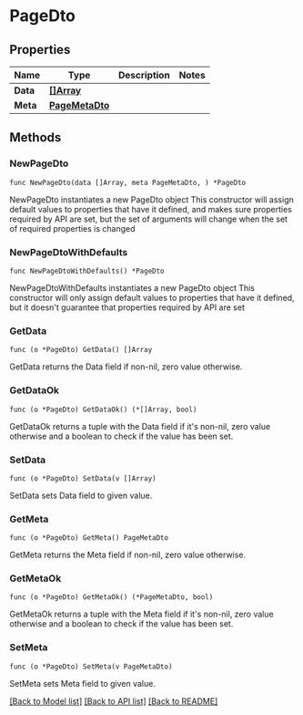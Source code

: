 # PageDto

## Properties

Name | Type | Description | Notes
------------ | ------------- | ------------- | -------------
**Data** | [**[]Array**](Array.md) |  | 
**Meta** | [**PageMetaDto**](PageMetaDto.md) |  | 

## Methods

### NewPageDto

`func NewPageDto(data []Array, meta PageMetaDto, ) *PageDto`

NewPageDto instantiates a new PageDto object
This constructor will assign default values to properties that have it defined,
and makes sure properties required by API are set, but the set of arguments
will change when the set of required properties is changed

### NewPageDtoWithDefaults

`func NewPageDtoWithDefaults() *PageDto`

NewPageDtoWithDefaults instantiates a new PageDto object
This constructor will only assign default values to properties that have it defined,
but it doesn't guarantee that properties required by API are set

### GetData

`func (o *PageDto) GetData() []Array`

GetData returns the Data field if non-nil, zero value otherwise.

### GetDataOk

`func (o *PageDto) GetDataOk() (*[]Array, bool)`

GetDataOk returns a tuple with the Data field if it's non-nil, zero value otherwise
and a boolean to check if the value has been set.

### SetData

`func (o *PageDto) SetData(v []Array)`

SetData sets Data field to given value.


### GetMeta

`func (o *PageDto) GetMeta() PageMetaDto`

GetMeta returns the Meta field if non-nil, zero value otherwise.

### GetMetaOk

`func (o *PageDto) GetMetaOk() (*PageMetaDto, bool)`

GetMetaOk returns a tuple with the Meta field if it's non-nil, zero value otherwise
and a boolean to check if the value has been set.

### SetMeta

`func (o *PageDto) SetMeta(v PageMetaDto)`

SetMeta sets Meta field to given value.



[[Back to Model list]](../README.md#documentation-for-models) [[Back to API list]](../README.md#documentation-for-api-endpoints) [[Back to README]](../README.md)


